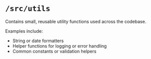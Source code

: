 # `/src/utils`

Contains small, reusable utility functions used across the codebase.

Examples include:
- String or date formatters
- Helper functions for logging or error handling
- Common constants or validation helpers
